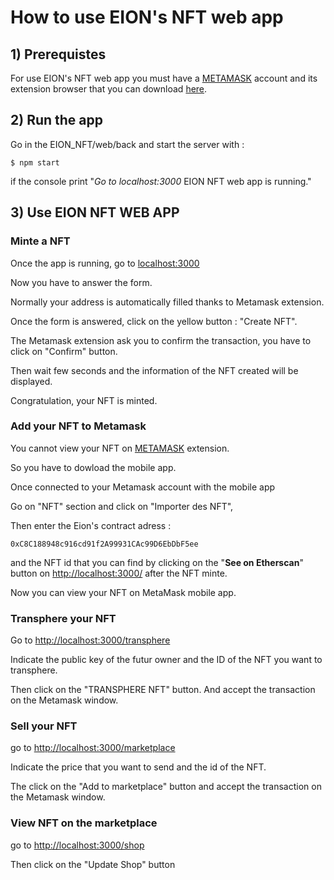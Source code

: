 # How to use EION's NFT web app

## 1) **Prerequistes**

For use EION's NFT web app you must have a [METAMASK](https://metamask.io/) account and its extension browser that you can download [here](https://metamask.io/download/).


## 2) **Run the app**

Go in the EION_NFT/web/back and start the server with :
```
$ npm start
```

if the console print "*Go to localhost:3000* EION NFT web app is running."

## 3) **Use EION NFT WEB APP**

### **Minte a NFT**
Once the app is running, go to [localhost:3000]()

Now you have to answer the form. 

Normally your address is automatically filled thanks to Metamask extension.

Once the form is answered, click on the yellow button : "Create NFT".

The Metamask extension ask you to confirm the transaction, you have to click on "Confirm" button.

Then wait few seconds and the information of the NFT created will be displayed.

Congratulation, your NFT is minted.

### **Add your NFT to Metamask**

You cannot view your NFT on [METAMASK](https://metamask.io/) extension.

So you have to dowload the mobile app.

Once connected to your Metamask account with the mobile app

Go on "NFT" section and click on "Importer des NFT",

Then enter the Eion's contract adress :
```
0xC8C188948c916cd91f2A99931CAc99D6EbDbF5ee
```

and the NFT id that you can find by clicking on the "**See on Etherscan**" button on [http://localhost:3000/]() after the NFT minte.

Now you can view your NFT on MetaMask mobile app. 


### Transphere your NFT

Go to [http://localhost:3000/transphere](http://localhost:3000/transphere)

Indicate the public key of the futur owner and the ID of the NFT you want to transphere.

Then click on the "TRANSPHERE NFT" button. And accept the transaction on the Metamask window.

### Sell your NFT

go to [http://localhost:3000/marketplace](http://localhost:3000/marketplace)

Indicate the price that you want to send and the id of the NFT.

The click on the "Add to marketplace" button and accept the transaction on the Metamask window.

### View NFT on the marketplace

go to [http://localhost:3000/shop](http://localhost:3000/shop)

Then click on the "Update Shop" button



